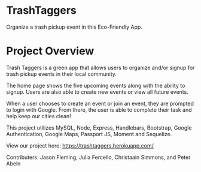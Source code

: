 # TrashTaggers
Organize a trash pickup event in this Eco-Friendly App.

# Project Overview
Trash Taggers is a green app that allows users to organize and/or signup for trash pickup events in their local community. 

The home page shows the five upcoming events along with the ability to signup.  Users are also able to create new events or view all future events. 

When a user chooses to create an event or join an event, they are prompted to login with Google.  From there, the user is able to complete their task and help keep our cities clean!

This project utilizes MySQL, Node, Express, Handlebars, Bootstrap, Google Authentication, Google Maps, Passport JS, Moment and Sequelize. 

View our project here: https://trashtaggers.herokuapp.com/

Contributers: Jason Fleming, Julia Fercello, Christaain Simmons, and Peter Abeln